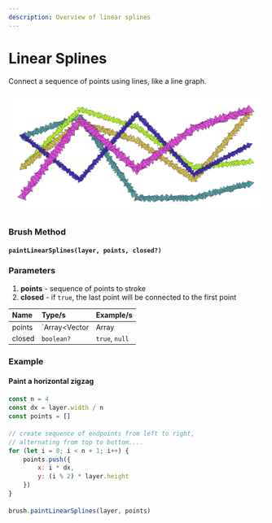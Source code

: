 ```yaml
---
description: Overview of linear splines
---
```


# Linear Splines

Connect a sequence of points using lines, like a line graph.

![several sequences of zigzagging splines, painted with a rotating triangular brush](../../.gitbook/assets/036e05.png)

### Brush Method <a id="overview"></a>

**`paintLinearSplines(layer, points, closed?)`**‌

### ‌Parameters‌‌ <a id="parameters"></a>

1. **points** - sequence of points to stroke
2. **closed** - if `true`, the last point will be connected to the first point

| Name | Type/s | Example/s |
| :--- | :--- | :--- |
| points | `Array<Vector|Array|Object>` | `[new Vector(x, y)]`, `[[x, y]]`, `[{x, y}]` |
| closed | `boolean?` | `true`, `null` |

### Example

#### Paint a horizontal zigzag

```javascript
const n = 4
const dx = layer.width / n
const points = []

// create sequence of endpoints from left to right,
// alternating from top to bottom....
for (let i = 0; i < n + 1; i++) {
    points.push({
        x: i * dx, 
        y: (i % 2) * layer.height
    })
}

brush.paintLinearSplines(layer, points)
```


